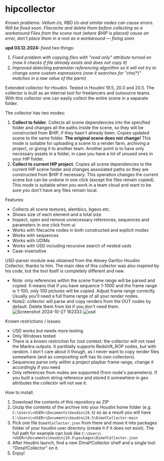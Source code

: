 # hipcollector

_Known problems:
Vellum i/o, RBD i/o and similar nodes can cause errors. Will be fixed soon. Filecache and delete them before collecting as a workaround_
_Files from the scene root (where $HIP is placed) cause an error, don't place them in a root as a workaround — fixing soon_

**upd 03.12.2024:**
_fixed two things:_
1. _Fixed problem with copying files with "read only" attribute turned on (now it checks if file already exists and does not copy it)_
2. _Improved detecting parameter referencing algorithm so it will not try to change some custom expressions (now it searches for "chs(*)" matches in a raw value of the parm)_

Extended collector for Houdini. Tested in Houdini 19.5, 20.0 and 20.5.
The collector is built as an internal tool for freelancers and outsource teams. With this collector one can easily collect the entire scene in a separate folder.

The collector has two modes:
1. **Collect to folder**. Collects all scene dependencies into the specified folder and changes all the paths inside the scene, so they will be constructed from $HIP, if they hasn't already been. Copies updated scene to the same folder. **The original scene does not change!** This mode is suitable for uploading a scene to a render farm, archiving a project, or giving it to another team. Another point is to have only necessary assets in a folder, in case you have a lot of unused ones in your HIP folder.
2. **Collect to current HIP project.** Copies all scene dependencies to the current HIP scene folder and changes assosiated paths so they are constructed from $HIP if necessary. This operation changes the current scene but can be undone in one click (except the files remain copied). This mode is suitable when you work in a team cloud and want to be sure you don't have any files remain local.

Features:
- Collects all scene textures, alembics, bgeos etc.
- Shows size of each element and a total size
- Inspect, open and remove unnecessary references, sequences and parameters in one click from ui
- Works with filecache nodes in both constructed and explicit modes
- Works with sequences
- Works with UDIMs
- Works with USD including recursive search of nested usds
- Case-insensitive

USD-parser module was obtained from the Alexey Garifov Houdini Collector, thanks to him. The main idea of this collector was also inspired by his code, but the tool itself is completely different and new.

- Note: only references within the scene frame range will be parsed and copied. It means that if you have sequence 1-1000 and the frame range is 1-100, only 100 pictures will be copied. Adjust frame range correctly. Usually you'll need a full frame range of all your render nodes.
- Note2: collector will parse and copy renders from the OUT nodes by default. Delete them from list if you don't need them.
![Screenshot 2024-10-27 162333](https://github.com/user-attachments/assets/1c89d5ba-6dc3-4c12-a6b0-c721ad2446ad)
![usd](https://github.com/user-attachments/assets/61825593-da0a-4433-8438-14d9c8858031)

Known restrictions / issues:
- USD works but needs more testing
- Only Windows tested
- There is a known restriction for /out context: the collector will not read the Mantra outputs. It partitially supports Redshift_ROP nodes, but with random. I don't care about it though, as I never want to copy render files somewhere (and as compositing soft has its own collectors).
- Sequences parse only within a project playbar frame range, change it accordingly if you need
- Only references from nodes are supported (from node's parameters). If you built a custom string reference and stored it somewhere in geo attributes the collector will not see it.

How to install:
1. Download the contents of this repository as ZIP
2. Unzip the contents of the archive into your Houdini home folder (e.g. `C:\Users\<USER>\Documents\houdini19.5`) so as a result you will have `C:\Users\<USER>\Documents\houdini19.5\DimaYCollector-main`
4. Pick one file `DimaYCollector.json` from there and move it into packages folder of your houdini user directory (create it if it does not exist). The full path for example can look like `C:\Users\<USER>\Documents\houdini19.5\packages\DimaYCollector.json`
5. After Houdini launch, find a new DimaYCollector shelf and a single tool "DimaYCollector" on it.
6. Enjoy!
